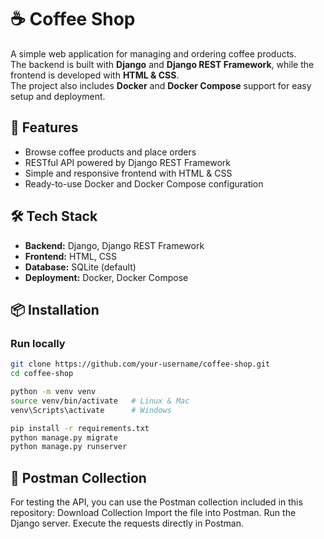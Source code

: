# ☕ Coffee Shop

A simple web application for managing and ordering coffee products.  
The backend is built with **Django** and **Django REST Framework**, while the frontend is developed with **HTML & CSS**.  
The project also includes **Docker** and **Docker Compose** support for easy setup and deployment.

## 🚀 Features
- Browse coffee products and place orders  
- RESTful API powered by Django REST Framework  
- Simple and responsive frontend with HTML & CSS  
- Ready-to-use Docker and Docker Compose configuration  

## 🛠 Tech Stack
- **Backend:** Django, Django REST Framework  
- **Frontend:** HTML, CSS  
- **Database:** SQLite (default)  
- **Deployment:** Docker, Docker Compose  

## 📦 Installation

### Run locally
```bash
git clone https://github.com/your-username/coffee-shop.git
cd coffee-shop

python -m venv venv
source venv/bin/activate   # Linux & Mac
venv\Scripts\activate      # Windows

pip install -r requirements.txt
python manage.py migrate
python manage.py runserver
```
## 📮 Postman Collection
For testing the API, you can use the Postman collection included in this repository:
Download Collection
Import the file into Postman.
Run the Django server.
Execute the requests directly in Postman.
